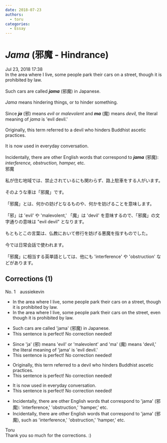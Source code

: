 ```yaml
---
date: 2018-07-23
authors:
  - toru
categories:
  - Essay
---
```


<h1 id="subject_show"><strong><em>Jama</strong></em> (邪魔 - Hindrance)</h1>
<div class="date">Jul 23, 2018 17:38</div>
<div id="post"><div id="body_show_ori">
In the area where I live, some people park their cars on a street, though it is prohibited by law.<br/><br/>Such cars are called <strong><em>jama</em></strong> (邪魔) in Japanese.<br/><br/><em>Jama</em> means hindering things, or to hinder something.<br/><br/>Since <strong><em>ja</em></strong> (邪) means <em>evil</em> or <em>malevolent</em> and <strong><em>ma</em></strong> (魔) means <em>devil,</em> the literal meaning of <em>jama</em> is 'evil devil.'<br/><br/>Originally, this term referred to a devil who hinders Buddhist ascetic practices.<br/><br/>It is now used in everyday conversation.<br/><br/>Incidentally, there are other English words that correspond to <strong><em>jama</em></strong> (邪魔): <em>interference,</em> <em>obstruction,</em> <em>hamper,</em> etc.
</div></div>

<!-- more -->

<div id="post_ja"><div id="body_show_mo">
邪魔<br/><br/>私が住む地域では、禁止されているにも関わらず、路上駐車をする人がいます。<br/><br/>そのような車は「邪魔」です。<br/><br/>「邪魔」とは、何かの妨げとなるものや、何かを妨げることを意味します。<br/><br/>「邪」は 'evil' や 'malevolent,' 「魔」は 'devil' を意味するので、「邪魔」の文字通りの意味は "evil devil" となります。<br/><br/>もともとこの言葉は、仏教において修行を妨げる悪魔を指すものでした。<br/><br/>今では日常会話で使われます。<br/><br/>「邪魔」に相当する英単語としては、他にも 'interference' や 'obstruction' などがあります。
</div></div>

## Corrections (1)
<div id="block"><div class="first_name"> No. 1　<span class="just_name">aussiekevin</span></div><div id="block2">
<ul class="correction_field">
<li class="incorrect">In the area where I live, some people park their cars on a street, though it is prohibited by law.</li>
<li class="corrected correct">
In the area where I live, some people park their cars on the street, even though it is prohibited by law.
</li>
</ul>
<ul class="correction_field">
<li class="incorrect">Such cars are called 'jama' (邪魔) in Japanese.</li>
<li class="corrected perfect">This sentence is perfect! No correction needed!</li>
</ul>
<ul class="correction_field">
<li class="incorrect">Since 'ja' (邪) means 'evil' or 'malevolent' and 'ma' (魔) means 'devil,' the literal meaning of 'jama' is 'evil devil.'</li>
<li class="corrected perfect">This sentence is perfect! No correction needed!</li>
</ul>
<ul class="correction_field">
<li class="incorrect">Originally, this term referred to a devil who hinders Buddhist ascetic practices.</li>
<li class="corrected perfect">This sentence is perfect! No correction needed!</li>
</ul>
<ul class="correction_field">
<li class="incorrect">It is now used in everyday conversation.</li>
<li class="corrected perfect">This sentence is perfect! No correction needed!</li>
</ul>
<ul class="correction_field">
<li class="incorrect">Incidentally, there are other English words that correspond to 'jama' (邪魔): 'interference,' 'obstruction,' 'hamper,' etc.</li>
<li class="corrected correct">
Incidentally, there are other English words that correspond to 'jama' (邪魔), such as 'interference,' 'obstruction,' 'hamper,' etc.
</li>
</ul>
</div><div class="name"><span class="just_name">Toru</span><br>
Thank you so much for the corrections. :)
</div>
</div>
